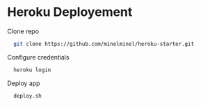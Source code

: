 # Heroku Deployement

Clone repo
```bash
  git clone https://github.com/minelminel/heroku-starter.git
```

Configure credentials
```bash
  heroku login
```

Deploy app
```bash
  deploy.sh
```
